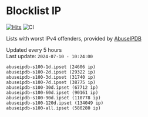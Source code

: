 # Blocklist IP

[![Hits](https://hits.seeyoufarm.com/api/count/incr/badge.svg?url=https%3A%2F%2Fgithub.com%2Fborestad%2Fblocklist-ip%2F&count_bg=%2379C83D&title_bg=%23555555&icon=&icon_color=%23E7E7E7&title=hits&edge_flat=false)](https://hits.seeyoufarm.com)  ![CI](https://img.shields.io/github/workflow/status/borestad/blocklist-ip/CI?style=flat-square)

Lists with worst IPv4 offenders, provided by [AbuseIPDB](https://www.abuseipdb.com/)

<!-- FOOTER-PLACEHOLDER -->
Updated every 5 hours<br>
Last update: `2024-07-10 - 10:24:00`
```
abuseipdb-s100-1d.ipset (24606 ip)
abuseipdb-s100-2d.ipset (29322 ip)
abuseipdb-s100-3d.ipset (31740 ip)
abuseipdb-s100-7d.ipset (38775 ip)
abuseipdb-s100-30d.ipset (67712 ip)
abuseipdb-s100-60d.ipset (90161 ip)
abuseipdb-s100-90d.ipset (110778 ip)
abuseipdb-s100-120d.ipset (134049 ip)
abuseipdb-s100-all.ipset (580280 ip)
```
